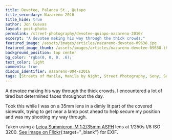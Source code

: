 ```yaml
---
title: Devotee, Palanca St., Quiapo
title_secondary: Nazareno 2016
title_hide: true
author: Jon Cuevas
layout: post-photo
permalink: /street-photography/devotee-quiapo-nazareno-2016/
excerpt: "A devotee making his way through the thick crowds."
featured_image: /assets/images/articles/nazareno-devotee-09638.jpg
featured_image_thumb: /assets/images/articles/nazareno-devotee-09638-thumb.jpg
background_position: top center
bg_color: 'rgba(0, 0, 0, .6);'
text_color: light
comments: true
disqus_identifier: nazareno-004-s2016
tags: [Streets of Manila, Manila by Night, Street Photography, Sony, Sony A7Sii, Leica, Manila, Photography, Mirrorless]
---
```


A devotee making his way through the thick crowds. I encountered a lot of tired but determined faces throughout the day.

Took this while I was on a 35mm lens in a dimly lit part of the covered sidewalk, trying to get near a lamp post ahead to help secure my position and was my shooting my way through.

Taken using a [Leica Summicron-M 1:2/35mm ASPH][6] lens at 1/250s f/8 ISO 3200. [See image on Flickr][1]{:target="_blank"} for EXIF. <!-- Posted originally on my [Instagram][2]{:target="_blank"}. -->

[1]: https://www.flickr.com/photos/archondigital/23670229263/
[2]: https://www.instagram.com/p/BAWF1CCGq_B/
[4]: /topic/manila/
[5]: /topic/sony-a7sii/
[6]: /topic/leica/